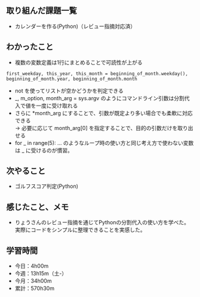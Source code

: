 ## 取り組んだ課題一覧
- カレンダーを作る(Python)（レビュー指摘対応済）
## わかったこと
- 複数の変数定義は1行にまとめることで可読性が上がる
```
first_weekday, this_year, this_month = beginning_of_month.weekday(), beginning_of_month.year, beginning_of_month.month
```
- not <list> を使ってリストが空かどうかを判定できる
- _, m_option, month_arg = sys.argv のようにコマンドライン引数は分割代入で値を一度に受け取れる
- さらに *month_arg にすることで、引数が既定より多い場合でも柔軟に対応できる<br>→ 必要に応じて month_arg[0] を指定することで、目的の引数だけを取り出せる
- for _ in range(5): ... のようなループ時の使い方と同じ考え方で使わない変数は _ に受けるのが慣習。

## 次やること
- ゴルフスコア判定(Python)
## 感じたこと、メモ
- りょうさんのレビュー指摘を通じてPythonの分割代入の使い方を学べた。実際にコードをシンプルに整理できることを実感した。
## 学習時間
- 今日：4h00m
- 今週：13h15m（土-）
- 今月：34h00m
- 累計：570h30m